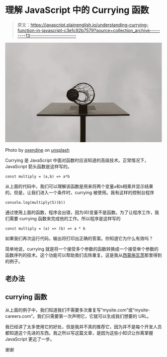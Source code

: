 # 理解 JavaScript 中的 Currying 函数

> 原文：<https://javascript.plainenglish.io/understanding-currying-function-in-javascript-c3e1c92b7579?source=collection_archive---------13----------------------->

![](img/c9a73d3428a29accc469dbf6aa59f68a.png)

Photo by [oxendine](https://unsplash.com/@oxendine_) on [unsplash](https://unsplash.com/photos/tJPFo1uJ3no)

Currying 是 JavaScript 中面对函数时应该知道的高级技术。正常情况下，JavaScript 箭头函数是这样写的。

```
const multiply = (a,b) => a*b
```

从上面的代码中，我们可以理解该函数是用来将两个变量`a`和`b`相乘并显示结果的。但是，让我们进入一个条件时，currying 被使用。我有这样的控制台程序

```
console.log(multiply(5)(6))
```

通过使用上面的函数，程序会出错，因为(6)变量不是函数。为了让程序工作，我们需要 currying 函数来完成他的工作。所以程序是这样写的

```
const multiply = (a) => (b) => a * b
```

如果我们再次运行代码，输出将打印出正确的答案。你知道它为什么有效吗？

简单地说，currying 就是将一个接受多个参数的函数转换成一个接受单个参数的函数序列的技术。这个功能可以帮助我们去除重复。这是我从[西蒙施瓦茨](https://gist.github.com/simonschwartz)那里得到的例子。

## 老办法

## currying 函数

从上面的例子中，我们知道我们不需要多次重复写“mysite.com”或“mysite-careers.com”。我们只需要第一次声明它，它就可以生成我们想要的 URL。

我已经讲了太多使用它的好处，但是我并不真的推荐它，因为并不是每个开发人员都知道这个先进的东西。我之所以写这篇文章，是因为这些小知识让你离掌握 JavaScript 更近了一步。

谢谢